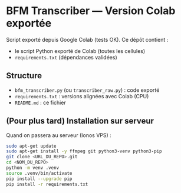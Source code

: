 # BFM Transcriber — Version Colab exportée

Script exporté depuis Google Colab (tests OK).
Ce dépôt contient :
- le script Python exporté de Colab (toutes les cellules)
- `requirements.txt` (dépendances validées)

## Structure
- `bfm_transcriber.py` (ou `transcriber_raw.py`) : code exporté
- `requirements.txt` : versions alignées avec Colab (CPU)
- `README.md` : ce fichier

## (Pour plus tard) Installation sur serveur
Quand on passera au serveur (Ionos VPS) :
```bash
sudo apt-get update
sudo apt-get install -y ffmpeg git python3-venv python3-pip
git clone <URL_DU_REPO>.git
cd <NOM_DU_REPO>
python -m venv .venv
source .venv/bin/activate
pip install --upgrade pip
pip install -r requirements.txt

